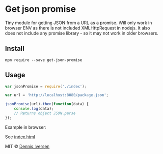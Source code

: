 # Get json promise

Tiny module for getting JSON from a URL as a promise. 
Will only work in browser ENV as there is not included XMLHttpRequest in nodejs. It also does not include any promise library - so it may not work in older browsers. 

## Install 

    npm require --save get-json-promise

## Usage

~~~js
var jsonPromise = require('./index');

var url = 'http://localhost:8080/package.json';

jsonPromise(url).then(function(data) {
    console.log(data);
    // Returns object JSON.parse 
});
~~~

Example in browser: 

See [index.html](index.html)

MIT © [Dennis Iversen](https://github.com/diversen)
    
